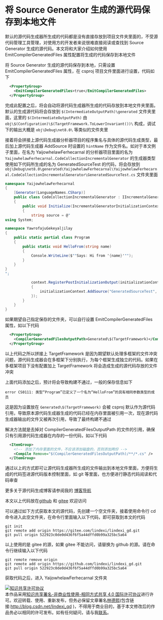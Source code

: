 
# 将 Source Generator 生成的源代码保存到本地文件

默认的源代码生成器所生成的代码都是没有直接存放到项目文件夹里面的，不受源代码管理工具管理，对使用方的开发者来说很难直接阅读或查找到 Source Generator 生成的源代码。本文将和大家介绍如何使用 EmitCompilerGeneratedFiles 属性配置将生成的代码保存到本地文件

<!--more-->


<!-- CreateTime:2024/2/7 9:56:37 -->
<!-- 发布 -->
<!-- 博客 -->

将 Source Generator 生成的源代码保存到本地，只需设置 EmitCompilerGeneratedFiles 属性，在 csproj 项目文件里面进行设置，代码如下

```xml
  <PropertyGroup>
    <EmitCompilerGeneratedFiles>true</EmitCompilerGeneratedFiles>
  </PropertyGroup>
```

完成此配置之后，将会自动将源代码生成器所生成的代码存放到本地文件夹里面。默认的生成源代码将会存放到 `$(IntermediateOutputPath)\generated` 文件夹里面，这里的 `$(IntermediateOutputPath)` 由 `obj\$(Configuration)\$(TargetFramework.ToLowerInvariant())\` 构成，调试下的输出大概是 `obj\Debug\net8.0\` 等类似的文件夹里

接着将会拼接上源代码生成器分析器项目的程序集名与具体的源代码生成类型，最后加上源代码生成器 AddSource 时设置的 `hintName` 作为文件名。如对于本文例子里面，在名为 YaijowhelawFerhecarnal 的分析器项目里面的名为 `YaijowhelawFerhecarnal.CodeCollectionIncrementalGenerator` 的生成器类型使用如下代码所生成的名为 GeneratedSourceTest 的代码，将会存放到 `obj\Debug\net8.0\generated\YaijowhelawFerhecarnal\YaijowhelawFerhecarnal.CodeCollectionIncrementalGenerator\GeneratedSourceTest.cs` 文件夹里面

```csharp
namespace YaijowhelawFerhecarnal
{
    [Generator(LanguageNames.CSharp)]
    public class CodeCollectionIncrementalGenerator : IIncrementalGenerator
    {
        public void Initialize(IncrementalGeneratorInitializationContext context)
        {
            string source = @"
using System;

namespace YawrofajuGekeyaljilay
{
    public static partial class Program
    {
        public static void HelloFrom(string name)
        {
            Console.WriteLine($""Says: Hi from '{name}'"");
        }
    }
}
";

            context.RegisterPostInitializationOutput(initializationContext =>
            {
                initializationContext.AddSource("GeneratedSourceTest", source);
            });
        }
    }
}
```

如果期望自己指定保存的文件夹，可以自行设置 EmitCompilerGeneratedFiles 属性，如以下代码

```xml
  <PropertyGroup>
    <CompilerGeneratedFilesOutputPath>Generated\$(TargetFramework)</CompilerGeneratedFilesOutputPath>
  </PropertyGroup>
```

以上代码之所以拼接上 TargetFramework 是因为期望默认处理多框架的文件冲突问题，源代码生成器会在多框架下分别执行，为每个框架生成独立的代码。如果在多框架项目下没有配置加上 TargetFramework 将会造成生成的源代码存放的文件冲突

上面代码添加之后，预计将会导致构建不通过，一般的保存信息如下

```
error CS0111: 类型“Program”已定义了一个名为“HelloFrom”的具有相同参数类型的成员
```

这是因为设置放在 `Generated\$(TargetFramework)` 会被 csproj 默认作为源代码引用，导致原本源代码生成器生成的代码已经在内存里面被引用一次，现在源代码生成器输出的文件又被再次引用，导致了最终构建不通过

解决方法就是去掉对 CompilerGeneratedFilesOutputPath 的文件的引用，确保只有引用源代码生成器在内存的一份代码，如以下代码

```xml
  <ItemGroup>
    <!-- 添加了内存里面的文件，不应该添加磁盘的，否则添加两份 -->
    <Compile Remove="$(CompilerGeneratedFilesOutputPath)/**/*.cs" />
  </ItemGroup>
```

通过以上的方式即可让源代码生成器所生成的文件输出到本地文件里面，方便将生成的代码签进源代码版本控制里面，如 git 等里面，也方便进行静态代码阅读和代码审查

更多关于源代码生成博客请参阅我的 [博客导航](https://blog.lindexi.com/post/%E5%8D%9A%E5%AE%A2%E5%AF%BC%E8%88%AA.html )

本文以上代码放在[github](https://github.com/lindexi/lindexi_gd/tree/522923c0de0d436f6f5a44dffd0b99a325bc5a64/YaijowhelawFerhecarnal) 和 [gitee](https://gitee.com/lindexi/lindexi_gd/tree/522923c0de0d436f6f5a44dffd0b99a325bc5a64/YaijowhelawFerhecarnal) 欢迎访问

可以通过如下方式获取本文的源代码，先创建一个空文件夹，接着使用命令行 cd 命令进入此空文件夹，在命令行里面输入以下代码，即可获取到本文的代码

```
git init
git remote add origin https://gitee.com/lindexi/lindexi_gd.git
git pull origin 522923c0de0d436f6f5a44dffd0b99a325bc5a64
```

以上使用的是 gitee 的源，如果 gitee 不能访问，请替换为 github 的源。请在命令行继续输入以下代码

```
git remote remove origin
git remote add origin https://github.com/lindexi/lindexi_gd.git
git pull origin 522923c0de0d436f6f5a44dffd0b99a325bc5a64
```

获取代码之后，进入 YaijowhelawFerhecarnal 文件夹




<a rel="license" href="http://creativecommons.org/licenses/by-nc-sa/4.0/"><img alt="知识共享许可协议" style="border-width:0" src="https://licensebuttons.net/l/by-nc-sa/4.0/88x31.png" /></a><br />本作品采用<a rel="license" href="http://creativecommons.org/licenses/by-nc-sa/4.0/">知识共享署名-非商业性使用-相同方式共享 4.0 国际许可协议</a>进行许可。欢迎转载、使用、重新发布，但务必保留文章署名[林德熙](http://blog.csdn.net/lindexi_gd)(包含链接:http://blog.csdn.net/lindexi_gd )，不得用于商业目的，基于本文修改后的作品务必以相同的许可发布。如有任何疑问，请与我[联系](mailto:lindexi_gd@163.com)。